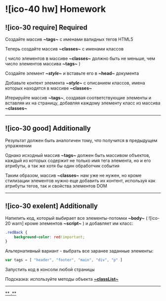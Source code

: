 # ![ico-40 hw] Homework

## ![ico-30 require] Required

Создайте массив **~tags~** с именами валидных тегов HTML5

Теперь создайте массив **~classes~** с именами классов

( число элементов в массиве **~classes~** должно быть не меньше, чем число элементов массива **~tags~** )

Создайте элемент **_~style~_** и вставьте его в **~head~** документа

Добавьте контент элемента **_~style~_** с описанием классов, имена которых находятся в массиве **~classes~**

Итерируйте массив **~tags~**, создавая соответствующие элементы и вставляя их на страницу, добавляя каждому элементу класс из массива **~classes~**

_______________________________________

## ![ico-30 good] Additionally

Результат должен быть аналогичен тому, что получится в предыдущем упражнении

Однако исходный массив **~tags~** должен быть массивом объектов, каждый из которых содержит не только имя тега элемента, но и его атрибуты, а так же хотя бы один обработчик события

Таким образом, массив **~classes~** нам уже не нужен, но кроме стилизации элементов нужно еще добавить их контент, используя как атрибуты тегов, так и свойства элементов DOM

_________________________________________

## ![ico-30 exelent] Additionally

Напилить код, который выбирает все элементы-потомки **~body~** ( ![ico-20 warn] кроме элементов **~script~** ) и добавляет им класc:

~~~css
.redBack {
    background-color: red!important;
}
~~~

Альтернативный вариант - выбрать все заранее заданные элементы:

~~~javascript
var tags = [ "header", "footer", "main", "div", "p" ]
~~~

Запустить код в консоли любой страницы

Подсказка: используйте методы объекта [**~classList~**](https://developer.mozilla.org/en-US/docs/Web/API/Element/classList)

_________________

[** .**](hw-06-3-answer.md)
